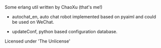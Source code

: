 Some erlang util written by ChaoXu (that's me!)

* autochat_en, auto chat robot implemented based on pyaiml and could be used on WeChat.

* updateConf, python based configuration database.

Licensed under 'The Unlicense'
